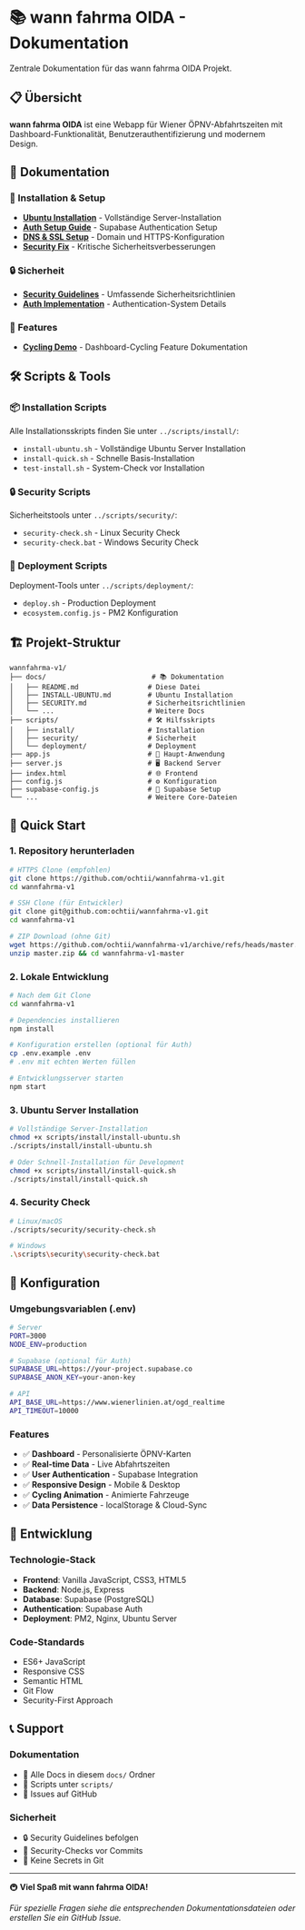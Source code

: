 # 📚 wann fahrma OIDA - Dokumentation

Zentrale Dokumentation für das wann fahrma OIDA Projekt.

## 📋 Übersicht

**wann fahrma OIDA** ist eine Webapp für Wiener ÖPNV-Abfahrtszeiten mit Dashboard-Funktionalität, Benutzerauthentifizierung und modernem Design.

## 📖 Dokumentation

### 🚀 Installation & Setup
- **[Ubuntu Installation](INSTALL-UBUNTU.md)** - Vollständige Server-Installation
- **[Auth Setup Guide](auth-setup-guide.md)** - Supabase Authentication Setup
- **[DNS & SSL Setup](DNS-SSL-SETUP.md)** - Domain und HTTPS-Konfiguration
- **[Security Fix](SECURITY-FIX.md)** - Kritische Sicherheitsverbesserungen

### 🔒 Sicherheit
- **[Security Guidelines](SECURITY.md)** - Umfassende Sicherheitsrichtlinien
- **[Auth Implementation](auth-implementation-summary.md)** - Authentication-System Details

### 🎨 Features
- **[Cycling Demo](cycling-demo.md)** - Dashboard-Cycling Feature Dokumentation

## 🛠️ Scripts & Tools

### 📦 Installation Scripts
Alle Installationsskripts finden Sie unter `../scripts/install/`:
- `install-ubuntu.sh` - Vollständige Ubuntu Server Installation
- `install-quick.sh` - Schnelle Basis-Installation
- `test-install.sh` - System-Check vor Installation

### 🔒 Security Scripts
Sicherheitstools unter `../scripts/security/`:
- `security-check.sh` - Linux Security Check
- `security-check.bat` - Windows Security Check

### 🚀 Deployment Scripts
Deployment-Tools unter `../scripts/deployment/`:
- `deploy.sh` - Production Deployment
- `ecosystem.config.js` - PM2 Konfiguration

## 🏗️ Projekt-Struktur

```
wannfahrma-v1/
├── docs/                          # 📚 Dokumentation
│   ├── README.md                 # Diese Datei
│   ├── INSTALL-UBUNTU.md         # Ubuntu Installation
│   ├── SECURITY.md               # Sicherheitsrichtlinien
│   └── ...                       # Weitere Docs
├── scripts/                      # 🛠️ Hilfsskripts
│   ├── install/                  # Installation
│   ├── security/                 # Sicherheit
│   └── deployment/               # Deployment
├── app.js                        # 🎯 Haupt-Anwendung
├── server.js                     # 🖥️ Backend Server
├── index.html                    # 🌐 Frontend
├── config.js                     # ⚙️ Konfiguration
├── supabase-config.js            # 🔐 Supabase Setup
└── ...                           # Weitere Core-Dateien
```

## 🚀 Quick Start

### 1. Repository herunterladen
```bash
# HTTPS Clone (empfohlen)
git clone https://github.com/ochtii/wannfahrma-v1.git
cd wannfahrma-v1

# SSH Clone (für Entwickler)
git clone git@github.com:ochtii/wannfahrma-v1.git
cd wannfahrma-v1

# ZIP Download (ohne Git)
wget https://github.com/ochtii/wannfahrma-v1/archive/refs/heads/master.zip
unzip master.zip && cd wannfahrma-v1-master
```

### 2. Lokale Entwicklung
```bash
# Nach dem Git Clone
cd wannfahrma-v1

# Dependencies installieren
npm install

# Konfiguration erstellen (optional für Auth)
cp .env.example .env
# .env mit echten Werten füllen

# Entwicklungsserver starten
npm start
```

### 3. Ubuntu Server Installation
```bash
# Vollständige Server-Installation
chmod +x scripts/install/install-ubuntu.sh
./scripts/install/install-ubuntu.sh

# Oder Schnell-Installation für Development
chmod +x scripts/install/install-quick.sh
./scripts/install/install-quick.sh
```

### 4. Security Check
```bash
# Linux/macOS
./scripts/security/security-check.sh

# Windows
.\scripts\security\security-check.bat
```

## 🔧 Konfiguration

### Umgebungsvariablen (.env)
```bash
# Server
PORT=3000
NODE_ENV=production

# Supabase (optional für Auth)
SUPABASE_URL=https://your-project.supabase.co
SUPABASE_ANON_KEY=your-anon-key

# API
API_BASE_URL=https://www.wienerlinien.at/ogd_realtime
API_TIMEOUT=10000
```

### Features
- ✅ **Dashboard** - Personalisierte ÖPNV-Karten
- ✅ **Real-time Data** - Live Abfahrtszeiten
- ✅ **User Authentication** - Supabase Integration
- ✅ **Responsive Design** - Mobile & Desktop
- ✅ **Cycling Animation** - Animierte Fahrzeuge
- ✅ **Data Persistence** - localStorage & Cloud-Sync

## 🤝 Entwicklung

### Technologie-Stack
- **Frontend**: Vanilla JavaScript, CSS3, HTML5
- **Backend**: Node.js, Express
- **Database**: Supabase (PostgreSQL)
- **Authentication**: Supabase Auth
- **Deployment**: PM2, Nginx, Ubuntu Server

### Code-Standards
- ES6+ JavaScript
- Responsive CSS
- Semantic HTML
- Git Flow
- Security-First Approach

## 📞 Support

### Dokumentation
- 📖 Alle Docs in diesem `docs/` Ordner
- 🔧 Scripts unter `scripts/`
- 🐛 Issues auf GitHub

### Sicherheit
- 🔒 Security Guidelines befolgen
- 🚨 Security-Checks vor Commits
- 🔑 Keine Secrets in Git

---

🚇 **Viel Spaß mit wann fahrma OIDA!**

*Für spezielle Fragen siehe die entsprechenden Dokumentationsdateien oder erstellen Sie ein GitHub Issue.*
